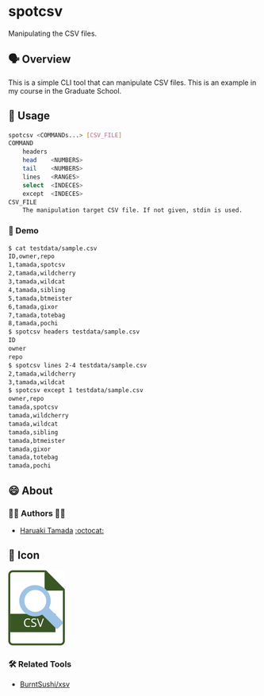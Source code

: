 # spotcsv

Manipulating the CSV files.

## :speaking_head: Overview

This is a simple CLI tool that can manipulate CSV files.
This is an example in my course in the Graduate School.

## :runner: Usage

```sh
spotcsv <COMMANDs...> [CSV_FILE]
COMMAND
    headers
    head    <NUMBERS>
    tail    <NUMBERS>
    lines   <RANGES>
    select  <INDECES>
    except  <INDECES>
CSV_FILE
    The manipulation target CSV file. If not given, stdin is used.
```

### :walking: Demo​

```sh
$ cat testdata/sample.csv
ID,owner,repo
1,tamada,spotcsv
2,tamada,wildcherry
3,tamada,wildcat
4,tamada,sibling
5,tamada,btmeister
6,tamada,gixor
7,tamada,totebag
8,tamada,pochi
$ spotcsv headers testdata/sample.csv
ID
owner
repo
$ spotcsv lines 2-4 testdata/sample.csv
2,tamada,wildcherry
3,tamada,wildcat
$ spotcsv except 1 testdata/sample.csv
owner,repo
tamada,spotcsv
tamada,wildcherry
tamada,wildcat
tamada,sibling
tamada,btmeister
tamada,gixor
tamada,totebag
tamada,pochi
```

## :smile: About

### :man_office_worker: ​Authors :woman_office_worker:

- [Haruaki Tamada](https://tamada.github.io/) [:octocat:](https://github.com/tamada)

## :jack_o_lantern: Icon

![icon](docs/assets/icon.svg)

### :hammer_and_wrench: Related Tools

- [BurntSushi/xsv](https://github.com/BurntSushi/xsv)
